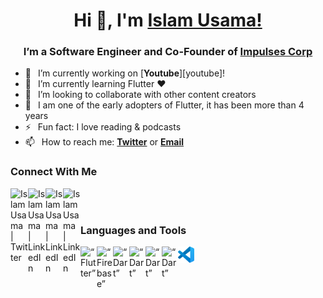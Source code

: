 <h1 align="center"> Hi 👋, I'm <a href="https://www.linkedin.com/in/islamusama00/">Islam Usama!</a></h1>
<h3 align="center">I’m a Software Engineer and Co-Founder of <a href="https://impulses-corp.com">Impulses Corp</a></h3>

- 🔭 &ensp;I’m currently working on [**Youtube**][youtube]!
- 🌱 &ensp;I’m currently learning Flutter ❤️
- 👯 &ensp;I’m looking to collaborate with other content creators
- 🗿 &ensp;I am one of the early adopters of Flutter, it has been more than 4 years
- ⚡ &ensp;Fun fact: I love reading & podcasts
- 📫 &ensp;How to reach me: [**Twitter**][twitter] or [**Email**][email]

### Connect With Me

<!-- [<img align="left" alt="Islam Usama | Website" width="28px" src="https://firebasestorage.googleapis.com/v0/b/web-johannesmilke.appspot.com/o/other%2Fsocial%2Fwebsite.png?alt=media" />][website] -->

[<img align="left" alt="Islam Usama | Twitter" width="28px" src="https://firebasestorage.googleapis.com/v0/b/web-johannesmilke.appspot.com/o/other%2Fsocial%2Ftwitter.png?alt=media" />][twitter]

[<img align="left" alt="Islam Usama | LinkedIn" width="28px" src="https://firebasestorage.googleapis.com/v0/b/web-johannesmilke.appspot.com/o/other%2Fsocial%2Flinkedin.png?alt=media" />][linkedin]

[<img align="left" alt="Islam Usama | LinkedIn" width="28px" src="https://firebasestorage.googleapis.com/v0/b/web-johannesmilke.appspot.com/o/other%2Fsocial%2Finstagram.png?alt=media" />][instagram]

[<img align="left" alt="Islam Usama | LinkedIn" width="28px" src="https://firebasestorage.googleapis.com/v0/b/web-johannesmilke.appspot.com/o/other%2Fsocial%2Ffacebook.png?alt=media" />][facebook]

<br />
<br />

### Languages and Tools
<img align="left" alt=“Flutter” width="26px" src="https://www.vectorlogo.zone/logos/flutterio/flutterio-icon.svg" />
<img align="left" alt=“Firebase” width="26px" src="https://www.vectorlogo.zone/logos/firebase/firebase-icon.svg" />
<img align="left" alt=“Dart” width="26px" src="https://www.vectorlogo.zone/logos/dartlang/dartlang-icon.svg" />
<img align="left" alt=“Dart” width="26px" src="https://www.vectorlogo.zone/logos/nodejs/nodejs-icon.svg" />
<img align="left" alt=“Dart” width="26px" src="https://www.vectorlogo.zone/logos/nestjs/nestjs-icon.svg" />
<img align="left" alt=“Dart” width="26px" src="https://www.vectorlogo.zone/logos/reactjs/reactjs-icon.svg" />
<img align="left" alt=“Github” width="26px" src="https://raw.githubusercontent.com/github/explore/80688e429a7d4ef2fca1e82350fe8e3517d3494d/topics/visual-studio-code/visual-studio-code.png" />


[website]: https://islamusama.com/
[twitter]: https://twitter.com/islamusama00/
[linkedin]: https://www.linkedin.com/in/islamusama00/
[github]: https://github.com/Islam019/
[instagram]: https://www.instagram.com/islamusama00/
[facebook]: https://www.facebook.com/islamusama00/
[email]: mailto:islamusama56@gmail.com

